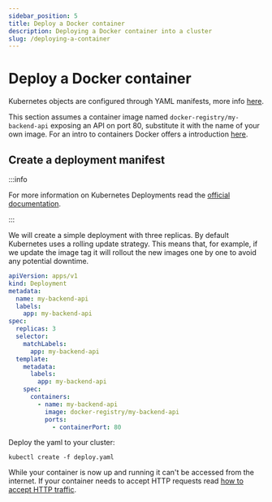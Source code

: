 ```yaml
---
sidebar_position: 5
title: Deploy a Docker container
description: Deploying a Docker container into a cluster
slug: /deploying-a-container
---
```

# Deploy a Docker container

Kubernetes objects are configured through YAML manifests, more info
[here](https://kubernetes.io/docs/concepts/overview/working-with-objects/kubernetes-objects/).

This section assumes a container image named `docker-registry/my-backend-api` exposing an API on port 80, substitute it with the name of your own image. For an intro to containers Docker offers a introduction [here](https://www.docker.com/resources/what-container).

## Create a deployment manifest
:::info

For more information on Kubernetes Deployments read the [official documentation](https://kubernetes.io/docs/concepts/workloads/controllers/deployment/).

:::

We will create a simple deployment with three replicas. By default Kubernetes uses a rolling update strategy. This means that, for example, if we update the image tag it will rollout the new images one by one to avoid any potential downtime.

```yaml
apiVersion: apps/v1
kind: Deployment
metadata:
  name: my-backend-api
  labels:
    app: my-backend-api
spec:
  replicas: 3
  selector:
    matchLabels:
      app: my-backend-api
  template:
    metadata:
      labels:
        app: my-backend-api
    spec:
      containers:
        - name: my-backend-api
          image: docker-registry/my-backend-api
          ports:
            - containerPort: 80
```

Deploy the yaml to your cluster:
```shell
kubectl create -f deploy.yaml
```

While your container is now up and running it can't be accessed from the internet. If your container needs to accept HTTP requests read [how to accept HTTP traffic](/accepting-http-traffic).

